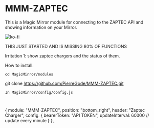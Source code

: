 # MMM-ZAPTEC 

This is a Magic Mirror module for connecting to the ZAPTEC API
and showing information on your Mirror.



[![ko-fi](https://ko-fi.com/img/githubbutton_sm.svg)](https://ko-fi.com/J3J2EARPK)



THIS JUST STARTED AND IS MISSING 80% OF FUNCTIONS

Irritation 1: show zaptec chargers and the status of them.


How to install:
```
cd MagicMirror/modules
```
git clone https://github.com/PierreGode/MMM-ZAPTEC.git
```
In MagicMirror/config/config.js



```
{
  module: "MMM-ZAPTEC",
  position: "bottom_right",
  header: "Zaptec Charger",
  config: {
    bearerToken: "API TOKEN",
    updateInterval: 60000 // update every minute
  }
},
